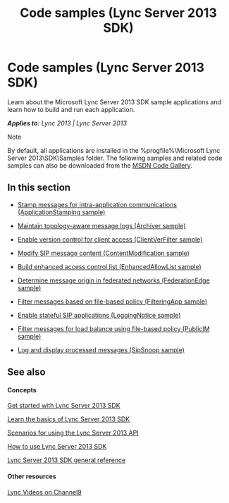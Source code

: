﻿---
title: Code samples (Lync Server 2013 SDK)
TOCTitle: Code samples
ms:assetid: 4861aee0-b56d-42b7-8db7-f9e6e2f0bb15
ms:mtpsurl: https://msdn.microsoft.com/en-us/library/Dn439088(v=office.15)
ms:contentKeyID: 57096243
ms.date: 07/24/2014
mtps_version: v=office.15
---

# Code samples (Lync Server 2013 SDK)

Learn about the Microsoft Lync Server 2013 SDK sample applications and learn how to build and run each application.


_**Applies to:** Lync 2013 | Lync Server 2013_


> [!NOTE]
> <P>By default, all applications are installed in the %progfile%\Microsoft Lync Server 2013\SDK\Samples folder. The following samples and related code samples can also be downloaded from the <A href="http://code.msdn.microsoft.com/">MSDN Code Gallery</A>.</P>



## In this section

  - [Stamp messages for intra-application communications (ApplicationStamping sample)](stamp-messages-for-intra-application-communications-applicationstamping-sample.md)

  - [Maintain topology-aware message logs (Archiver sample)](maintain-topology-aware-message-logs-archiver-sample.md)

  - [Enable version control for client access (ClientVerFilter sample)](enable-version-control-for-client-access-clientverfilter-sample.md)

  - [Modify SIP message content (ContentModification sample)](modify-sip-message-content-contentmodification-sample.md)

  - [Build enhanced access control list (EnhancedAllowList sample)](build-enhanced-access-control-list-enhancedallowlist-sample.md)

  - [Determine message origin in federated networks (FederationEdge sample)](determine-message-origin-in-federated-networks-federationedge-sample.md)

  - [Filter messages based on file-based policy (FilteringApp sample)](filter-messages-based-on-file-based-policy-filteringapp-sample.md)

  - [Enable stateful SIP applications (LoggingNotice sample)](enable-stateful-sip-applications-loggingnotice-sample.md)

  - [Filter messages for load balance using file-based policy (PublicIM sample)](filter-messages-for-load-balance-using-file-based-policy-publicim-sample.md)

  - [Log and display processed messages (SipSnoop sample)](log-and-display-processed-messages-sipsnoop-sample.md)

## See also

#### Concepts

[Get started with Lync Server 2013 SDK](get-started-with-lync-server-2013-sdk.md)

[Learn the basics of Lync Server 2013 SDK](learn-the-basics-of-lync-server-2013-sdk.md)

[Scenarios for using the Lync Server 2013 API](scenarios-for-using-the-lync-server-2013-api.md)

[How to use Lync Server 2013 SDK](how-to-use-lync-server-2013-sdk.md)

[Lync Server 2013 SDK general reference](lync-server-2013-sdk-general-reference.md)

#### Other resources

[Lync Videos on Channel9](http://channel9.msdn.com/tags/lync)

